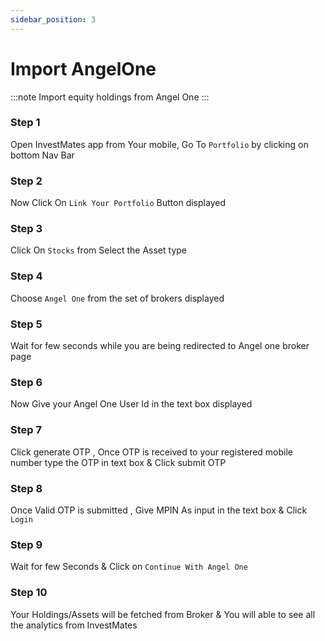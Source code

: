 ```yaml
---
sidebar_position: 3
---
```


# Import AngelOne

:::note
Import equity holdings from Angel One
:::

### Step 1
Open InvestMates app from Your mobile, Go To `Portfolio` by clicking on bottom Nav Bar
### Step 2
Now Click On `Link Your Portfolio` Button displayed
### Step 3
Click On `Stocks` from Select the Asset type
### Step 4
Choose `Angel One` from the set of brokers displayed
### Step 5
Wait for few seconds while you are being redirected to Angel one broker page
### Step 6
Now Give your Angel One User Id in the text box displayed
### Step 7
Click generate OTP , Once OTP is received to your registered mobile number type the OTP in text box & Click submit OTP
### Step 8
Once Valid OTP is submitted , Give MPIN As input in the text box & Click `Login`
### Step 9
Wait for few Seconds & Click on `Continue With Angel One`
### Step 10
Your Holdings/Assets  will be fetched from Broker & You will able to see all the analytics from InvestMates

